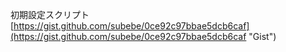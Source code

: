初期設定スクリプト  
[https://gist.github.com/subebe/0ce92c97bbae5dcb6caf](https://gist.github.com/subebe/0ce92c97bbae5dcb6caf "Gist")

